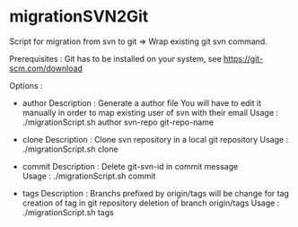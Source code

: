 # migrationSVN2Git
Script for migration from svn to git
=> Wrap existing git svn command.

Prerequisites :
Git has to be installed on your system, see https://git-scm.com/download

Options :

- author
Description :
Generate a author file
You will have to edit it manually in order to map existing user of svn with their email
Usage :
./migrationScript.sh  author svn-repo git-repo-name

- clone 
Description :
Clone svn repository in a local git repository
Usage :
./migrationScript.sh clone <author-file> <trunk> <branches> <tags> <svn-project-url> <git-repo-name>

- commit
Description :
Delete git-svn-id in commit message  
Usage :
./migrationScript.sh commit <repo-directory>
  
- tags
Description :
Branchs prefixed by origin/tags will be change for tag
creation of tag in git repository
deletion of branch origin/tags
Usage :
./migrationScript.sh tags <repo-directory>
